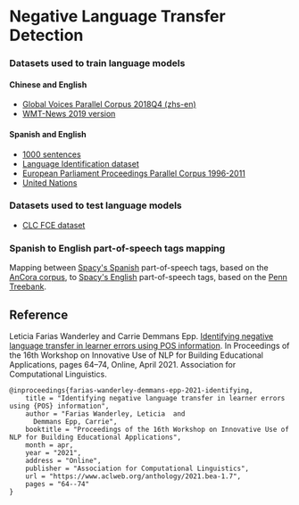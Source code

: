 # Negative Language Transfer Detection

### Datasets used to train language models

#### Chinese and English
- [Global Voices Parallel Corpus 2018Q4 (zhs-en)](http://casmacat.eu/corpus/global-voices.html)
- [WMT-News 2019 version](http://opus.nlpl.eu/WMT-News-v2019.php)

#### Spanish and English
- [1000 sentences](https://www.kaggle.com/bryanpark/parallelsents)
- [Language Identification dataset](https://www.kaggle.com/zarajamshaid/language-identification-datasst)
- [European Parliament Proceedings Parallel Corpus 1996-2011](https://www.kaggle.com/djonafegnem/europarl-parallel-corpus-19962011)
- [United Nations](http://opus.nlpl.eu/UN-v20090831.php)

### Datasets used to test language models
- [CLC FCE dataset](https://ilexir.co.uk/datasets/index.html)

### Spanish to English part-of-speech tags mapping
Mapping between [Spacy's Spanish](https://spacy.io/models/es#es_core_news_md) part-of-speech tags, based on the [AnCora corpus](https://github.com/UniversalDependencies/UD_Spanish-AnCora), to [Spacy's English](https://spacy.io/models/en#en_core_web_md) part-of-speech tags, based on the [Penn Treebank](https://www.ling.upenn.edu/courses/Fall_2003/ling001/penn_treebank_pos.html).

## Reference
Leticia Farias Wanderley and Carrie Demmans Epp. [Identifying negative language transfer in learner errors using POS information](https://www.aclweb.org/anthology/2021.bea-1.7/). In Proceedings of the 16th Workshop on Innovative Use of NLP for Building Educational Applications, pages 64–74, Online, April 2021. Association for Computational Linguistics.

```
@inproceedings{farias-wanderley-demmans-epp-2021-identifying,
    title = "Identifying negative language transfer in learner errors using {POS} information",
    author = "Farias Wanderley, Leticia  and
      Demmans Epp, Carrie",
    booktitle = "Proceedings of the 16th Workshop on Innovative Use of NLP for Building Educational Applications",
    month = apr,
    year = "2021",
    address = "Online",
    publisher = "Association for Computational Linguistics",
    url = "https://www.aclweb.org/anthology/2021.bea-1.7",
    pages = "64--74"
}
```